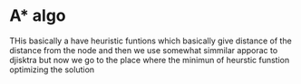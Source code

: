 # A* algo
THis basically a have heuristic funtions which basically give distance of the distance from the node and then we use somewhat simmilar apporac to djisktra but now we go to the place where the minimun of 
heurstic funstion optimizing the solution
